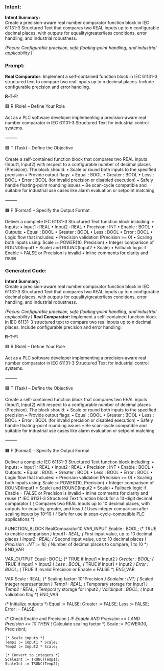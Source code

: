 ### Intent:
**Intent Summary:**  
Create a precision-aware real number comparator function block in IEC 61131-3 Structured Text that compares two REAL inputs up to *n* configurable decimal places, with outputs for equality/greater/less conditions, error handling, and industrial robustness.  

*(Focus: Configurable precision, safe floating-point handling, and industrial applicability.)*

### Prompt:
**Real Comparator:**
Implement a self-contained function block in IEC 61131-3 structured text to compare two real inputs up to n decimal places. Include configurable precision and error handling.

**R-T-F:**

🟥 R (Role) – Define Your Role

Act as a PLC software developer implementing a precision-aware real number comparator in IEC 61131-3 Structured Text for industrial control systems.

⸻

🟩 T (Task) – Define the Objective

Create a self-contained function block that compares two REAL inputs (Input1, Input2) with respect to a configurable number of decimal places (Precision). The block should:
	•	Scale or round both inputs to the specified precision
	•	Provide output flags:
	•	Equal : BOOL
	•	Greater : BOOL
	•	Less : BOOL
	•	Error : BOOL (for invalid precision or disabled execution)
	•	Safely handle floating-point rounding issues
	•	Be scan-cycle compatible and suitable for industrial use cases like alarm evaluation or setpoint matching

⸻

🟧 F (Format) – Specify the Output Format

Deliver a complete IEC 61131-3 Structured Text function block including:
	•	Inputs:
	•	Input1 : REAL
	•	Input2 : REAL
	•	Precision : INT
	•	Enable : BOOL
	•	Outputs:
	•	Equal : BOOL
	•	Greater : BOOL
	•	Less : BOOL
	•	Error : BOOL
	•	Logic flow that includes:
	•	Precision validation (Precision >= 0)
	•	Scaling both inputs using: Scale := POWER(10, Precision)
	•	Integer comparison of ROUND(Input1 * Scale) and ROUND(Input2 * Scale)
	•	Fallback logic if Enable = FALSE or Precision is invalid
	•	Inline comments for clarity and reuse

### Generated Code:
**Intent Summary:**  
Create a precision-aware real number comparator function block in IEC 61131-3 Structured Text that compares two REAL inputs up to *n* configurable decimal places, with outputs for equality/greater/less conditions, error handling, and industrial robustness.  

*(Focus: Configurable precision, safe floating-point handling, and industrial applicability.)*
**Real Comparator:**
Implement a self-contained function block in IEC 61131-3 structured text to compare two real inputs up to n decimal places. Include configurable precision and error handling.

**R-T-F:**

🟥 R (Role) – Define Your Role

Act as a PLC software developer implementing a precision-aware real number comparator in IEC 61131-3 Structured Text for industrial control systems.

⸻

🟩 T (Task) – Define the Objective

Create a self-contained function block that compares two REAL inputs (Input1, Input2) with respect to a configurable number of decimal places (Precision). The block should:
	•	Scale or round both inputs to the specified precision
	•	Provide output flags:
	•	Equal : BOOL
	•	Greater : BOOL
	•	Less : BOOL
	•	Error : BOOL (for invalid precision or disabled execution)
	•	Safely handle floating-point rounding issues
	•	Be scan-cycle compatible and suitable for industrial use cases like alarm evaluation or setpoint matching

⸻

🟧 F (Format) – Specify the Output Format

Deliver a complete IEC 61131-3 Structured Text function block including:
	•	Inputs:
	•	Input1 : REAL
	•	Input2 : REAL
	•	Precision : INT
	•	Enable : BOOL
	•	Outputs:
	•	Equal : BOOL
	•	Greater : BOOL
	•	Less : BOOL
	•	Error : BOOL
	•	Logic flow that includes:
	•	Precision validation (Precision >= 0)
	•	Scaling both inputs using: Scale := POWER(10, Precision)
	•	Integer comparison of ROUND(Input1 * Scale) and ROUND(Input2 * Scale)
	•	Fallback logic if Enable = FALSE or Precision is invalid
	•	Inline comments for clarity and reuse
(* IEC 61131-3 Structured Text function block for a 10-digit decimal comparator *)
(* Compares two REAL inputs up to 10 decimal places, with outputs for equality, greater, and less *)
(* Uses integer comparison after scaling inputs by 10^10 *)
(* Safe for use in scan-cycle-compatible PLC applications *)

FUNCTION_BLOCK RealComparator10
VAR_INPUT
    Enable : BOOL;                  (* TRUE to enable comparison *)
    Input1 : REAL;                  (* First input value, up to 10 decimal places *)
    Input2 : REAL;                  (* Second input value, up to 10 decimal places *)
    Precision : INT := 10;          (* Number of decimal places to compare, 1 to 10 *)
END_VAR

VAR_OUTPUT
    Equal : BOOL;                   (* TRUE if Input1 = Input2 *)
    Greater : BOOL;                 (* TRUE if Input1 > Input2 *)
    Less : BOOL;                    (* TRUE if Input1 < Input2 *)
    Error : BOOL;                   (* TRUE if invalid Precision or Enable = FALSE *)
END_VAR

VAR
    Scale : REAL;                   (* Scaling factor: 10^Precision *)
    ScaleInt : INT;                 (* Scaled integer representation *)
    Temp1 : REAL;                   (* Temporary storage for Input1 *)
    Temp2 : REAL;                   (* Temporary storage for Input2 *)
    ValidInput : BOOL;              (* Input validation flag *)
END_VAR

(* Initialize outputs *)
Equal := FALSE;
Greater := FALSE;
Less := FALSE;
Error := FALSE;

(* Check Enable and Precision *)
IF Enable AND Precision >= 1 AND Precision <= 10 THEN
    (* Calculate scaling factor *)
    Scale := POWER(10, Precision);

    (* Scale inputs *)
    Temp1 := Input1 * Scale;
    Temp2 := Input2 * Scale;

    (* Convert to integers *)
    ScaleInt := TRUNC(Temp1);
    ScaleInt := TRUNC(Temp2);
